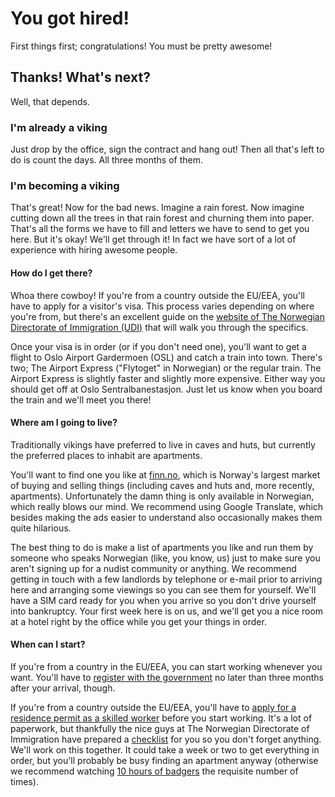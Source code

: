 # You got hired!

First things first; congratulations! You must be pretty awesome!

## Thanks! What's next?

Well, that depends.

### I'm already a viking

Just drop by the office, sign the contract and hang out! Then all that's left to do
is count the days. All three months of them.

### I'm becoming a viking

That's great! Now for the bad news. Imagine a rain forest. Now imagine cutting down all the trees
in that rain forest and churning them into paper. That's all the forms we have to fill and letters
we have to send to get you here. But it's okay! We'll get through it! In fact we have sort of a lot
of experience with hiring awesome people.

#### How do I get there?

Whoa there cowboy! If you're from a country outside the EU/EEA, you'll have to apply for a visitor's
visa. This process varies depending on where you're from, but there's an excellent guide on the
[website of The Norwegian Directorate of Immigration (UDI)](http://www.udi.no/en/want-to-apply/visit-and-holiday/)
that will walk you through the specifics.

Once your visa is in order (or if you don't need one), you'll want to get a flight to Oslo Airport Gardermoen
(OSL) and catch a train into town. There's two; The Airport Express ("Flytoget" in Norwegian) or the regular
train. The Airport Express is slightly faster and slightly more expensive. Either way you should get off at
Oslo Sentralbanestasjon. Just let us know when you board the train and we'll meet you there!

#### Where am I going to live?

Traditionally vikings have preferred to live in caves and huts, but currently the preferred places to
inhabit are apartments.

You'll want to find one you like at [finn.no](http://www.finn.no/finn/realestate/lettings/result?areaId=20061),
which is Norway's largest market of buying and selling things (including caves and huts and, more recently,
apartments). Unfortunately the damn thing is only available in Norwegian, which really blows our mind. We
recommend using Google Translate, which besides making the ads easier to understand also occasionally
makes them quite hilarious.

The best thing to do is make a list of apartments you like and run them by someone who speaks Norwegian
(like, you know, us) just to make sure you aren't signing up for a nudist community or anything. We recommend
getting in touch with a few landlords by telephone or e-mail prior to arriving here and arranging some viewings
so you can see them for yourself. We'll have a SIM card ready for you when you arrive so you don't drive
yourself into bankruptcy. Your first week here is on us, and we'll get you a nice room at a hotel right
by the office while you get your things in order.

#### When can I start?

If you're from a country in the EU/EEA, you can start working whenever you want. You'll have to [register
with the government](http://www.udi.no/en/want-to-apply/the-registration-scheme-for-eueea-nationals) no later
than three months after your arrival, though.

If you're from a country outside the EU/EEA, you'll have to [apply for a residence permit as a skilled
worker](http://www.udi.no/en/want-to-apply/work-immigration/) before you start working. It's a lot of
paperwork, but thankfully the nice guys at The Norwegian Directorate of Immigration have prepared a
[checklist](http://www.udi.no/en/checklists-container/work/checklist-for-skilled-worker-with-an-employer-in-norway/)
for you so you don't forget anything. We'll work on this together. It could take a week or two to
get everything in order, but you'll probably be busy finding an apartment anyway (otherwise
we recommend watching [10 hours of badgers](https://www.youtube.com/watch?v=hGlyFc79BUE) the requisite
number of times).
